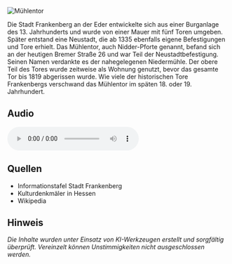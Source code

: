 ![Mühlentor](./images/frankenberg/p17.jpg)

Die Stadt Frankenberg an der Eder entwickelte sich aus einer Burganlage des 13. Jahrhunderts und wurde von einer Mauer mit fünf Toren umgeben. Später entstand eine Neustadt, die ab 1335 ebenfalls eigene Befestigungen und Tore erhielt. Das Mühlentor, auch Nidder-Pforte genannt, befand sich an der heutigen Bremer Straße 26 und war Teil der Neustadtbefestigung. Seinen Namen verdankte es der nahegelegenen Niedermühle. Der obere Teil des Tores wurde zeitweise als Wohnung genutzt, bevor das gesamte Tor bis 1819 abgerissen wurde. Wie viele der historischen Tore Frankenbergs verschwand das Mühlentor im späten 18. oder 19. Jahrhundert.

## Audio

<audio controls class="full-width-audio">
  <source src="locales/frankenberg/de/p17.mp3" type="audio/mpeg">
  Dein Browser unterstützt kein Audioelement.
</audio>

## Quellen

- Informationstafel Stadt Frankenberg
- Kulturdenkmäler in Hessen
- Wikipedia

## Hinweis

_Die Inhalte wurden unter Einsatz von KI-Werkzeugen erstellt und sorgfältig überprüft. Vereinzelt können Unstimmigkeiten nicht ausgeschlossen werden._